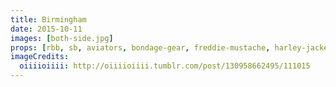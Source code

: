 ```yaml
---
title: Birmingham
date: 2015-10-11
images: [both-side.jpg]
props: [rbb, sb, aviators, bondage-gear, freddie-mustache, harley-jacket, black-teddie-mercury-hat, leather-chaps, motorcycle]
imageCredits:
  oiiiioiiii: http://oiiiioiiii.tumblr.com/post/130958662495/111015
---
```

